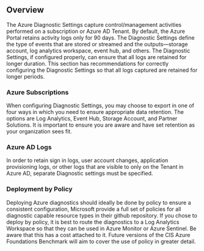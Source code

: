 ## Overview

The Azure Diagnostic Settings capture control/management activities performed on a subscription or Azure AD Tenant. By default, the Azure Portal retains activity logs only for 90 days. The Diagnostic Settings define the type of events that are stored or streamed and the outputs—storage account, log analytics workspace, event hub, and others. The Diagnostic Settings, if configured properly, can ensure that all logs are retained for longer duration. This section has recommendations for correctly configuring the Diagnostic Settings so that all logs captured are retained for longer periods.

### Azure Subscriptions

When configuring Diagnostic Settings, you may choose to export in one of four ways in which you need to ensure appropriate data retention. The options are Log Analytics, Event Hub, Storage Account, and Partner Solutions. It is important to ensure you are aware and have set retention as your organization sees fit.

### Azure AD Logs

In order to retain sign in logs, user account changes, application provisioning logs, or other logs that are visible to only on the Tenant in Azure AD, separate Diagnostic settings must be specified.

### Deployment by Policy

Deploying Azure diagnostics should ideally be done by policy to ensure a consistent configuration, Microsoft provide a full set of policies for all diagnostic capable resource types in their github repository. If you chose to deploy by policy, it is best to route the diagnostics to a Log Analytics Workspace so that they can be used in Azure Monitor or Azure Sentinel. Be aware that this has a cost attached to it. Future versions of the CIS Azure Foundations Benchmark will aim to cover the use of policy in greater detail.